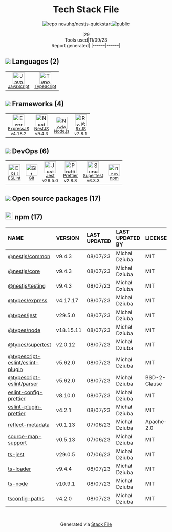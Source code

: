 <!--
--- Readme.md Snippet without images Start ---
## Tech Stack
novuhq/nestjs-quickstart is built on the following main stack:
- [Jest](http://facebook.github.io/jest/) – Javascript Testing Framework
- [Node.js](http://nodejs.org/) – Frameworks (Full Stack)
- [ExpressJS](http://expressjs.com/) – Microframeworks (Backend)
- [JavaScript](https://developer.mozilla.org/en-US/docs/Web/JavaScript) – Languages
- [TypeScript](http://www.typescriptlang.org) – Languages
- [RxJS](http://reactivex.io/rxjs/) – Concurrency Frameworks
- [ESLint](http://eslint.org/) – Code Review
- [SuperTest](https://www.npmjs.com/package/supertest) – Javascript Testing Framework
- [Prettier](https://prettier.io/) – Code Review
- [NestJS](nestjs.com) – Frameworks (Full Stack)

Full tech stack [here](/techstack.md)
--- Readme.md Snippet without images End ---

--- Readme.md Snippet with images Start ---
## Tech Stack
novuhq/nestjs-quickstart is built on the following main stack:
- <img width='25' height='25' src='https://img.stackshare.io/service/830/jest.png' alt='Jest'/> [Jest](http://facebook.github.io/jest/) – Javascript Testing Framework
- <img width='25' height='25' src='https://img.stackshare.io/service/1011/n1JRsFeB_400x400.png' alt='Node.js'/> [Node.js](http://nodejs.org/) – Frameworks (Full Stack)
- <img width='25' height='25' src='https://img.stackshare.io/service/1163/hashtag.png' alt='ExpressJS'/> [ExpressJS](http://expressjs.com/) – Microframeworks (Backend)
- <img width='25' height='25' src='https://img.stackshare.io/service/1209/javascript.jpeg' alt='JavaScript'/> [JavaScript](https://developer.mozilla.org/en-US/docs/Web/JavaScript) – Languages
- <img width='25' height='25' src='https://img.stackshare.io/service/1612/bynNY5dJ.jpg' alt='TypeScript'/> [TypeScript](http://www.typescriptlang.org) – Languages
- <img width='25' height='25' src='https://img.stackshare.io/service/1796/984368.png' alt='RxJS'/> [RxJS](http://reactivex.io/rxjs/) – Concurrency Frameworks
- <img width='25' height='25' src='https://img.stackshare.io/service/3337/Q4L7Jncy.jpg' alt='ESLint'/> [ESLint](http://eslint.org/) – Code Review
- <img width='25' height='25' src='https://img.stackshare.io/no-img-open-source.png' alt='SuperTest'/> [SuperTest](https://www.npmjs.com/package/supertest) – Javascript Testing Framework
- <img width='25' height='25' src='https://img.stackshare.io/service/7035/default_66f265943abed56bcdbfca1c866a4261b1fbb063.jpg' alt='Prettier'/> [Prettier](https://prettier.io/) – Code Review
- <img width='25' height='25' src='https://img.stackshare.io/service/8747/4zsOyxko_400x400.jpg' alt='NestJS'/> [NestJS](nestjs.com) – Frameworks (Full Stack)

Full tech stack [here](/techstack.md)
--- Readme.md Snippet with images End ---
-->
<div align="center">

# Tech Stack File
![](https://img.stackshare.io/repo.svg "repo") [novuhq/nestjs-quickstart](https://github.com/novuhq/nestjs-quickstart)![](https://img.stackshare.io/public_badge.svg "public")
<br/><br/>
|29<br/>Tools used|11/09/23 <br/>Report generated|
|------|------|
</div>

## <img src='https://img.stackshare.io/languages.svg'/> Languages (2)
<table><tr>
  <td align='center'>
  <img width='36' height='36' src='https://img.stackshare.io/service/1209/javascript.jpeg' alt='JavaScript'>
  <br>
  <sub><a href="https://developer.mozilla.org/en-US/docs/Web/JavaScript">JavaScript</a></sub>
  <br>
  <sub></sub>
</td>

<td align='center'>
  <img width='36' height='36' src='https://img.stackshare.io/service/1612/bynNY5dJ.jpg' alt='TypeScript'>
  <br>
  <sub><a href="http://www.typescriptlang.org">TypeScript</a></sub>
  <br>
  <sub></sub>
</td>

</tr>
</table>

## <img src='https://img.stackshare.io/frameworks.svg'/> Frameworks (4)
<table><tr>
  <td align='center'>
  <img width='36' height='36' src='https://img.stackshare.io/service/1163/hashtag.png' alt='ExpressJS'>
  <br>
  <sub><a href="http://expressjs.com/">ExpressJS</a></sub>
  <br>
  <sub>v4.18.2</sub>
</td>

<td align='center'>
  <img width='36' height='36' src='https://img.stackshare.io/service/8747/4zsOyxko_400x400.jpg' alt='NestJS'>
  <br>
  <sub><a href="nestjs.com">NestJS</a></sub>
  <br>
  <sub>v9.4.3</sub>
</td>

<td align='center'>
  <img width='36' height='36' src='https://img.stackshare.io/service/1011/n1JRsFeB_400x400.png' alt='Node.js'>
  <br>
  <sub><a href="http://nodejs.org/">Node.js</a></sub>
  <br>
  <sub></sub>
</td>

<td align='center'>
  <img width='36' height='36' src='https://img.stackshare.io/service/1796/984368.png' alt='RxJS'>
  <br>
  <sub><a href="http://reactivex.io/rxjs/">RxJS</a></sub>
  <br>
  <sub>v7.8.1</sub>
</td>

</tr>
</table>

## <img src='https://img.stackshare.io/devops.svg'/> DevOps (6)
<table><tr>
  <td align='center'>
  <img width='36' height='36' src='https://img.stackshare.io/service/3337/Q4L7Jncy.jpg' alt='ESLint'>
  <br>
  <sub><a href="http://eslint.org/">ESLint</a></sub>
  <br>
  <sub></sub>
</td>

<td align='center'>
  <img width='36' height='36' src='https://img.stackshare.io/service/1046/git.png' alt='Git'>
  <br>
  <sub><a href="http://git-scm.com/">Git</a></sub>
  <br>
  <sub></sub>
</td>

<td align='center'>
  <img width='36' height='36' src='https://img.stackshare.io/service/830/jest.png' alt='Jest'>
  <br>
  <sub><a href="http://facebook.github.io/jest/">Jest</a></sub>
  <br>
  <sub>v29.5.0</sub>
</td>

<td align='center'>
  <img width='36' height='36' src='https://img.stackshare.io/service/7035/default_66f265943abed56bcdbfca1c866a4261b1fbb063.jpg' alt='Prettier'>
  <br>
  <sub><a href="https://prettier.io/">Prettier</a></sub>
  <br>
  <sub>v2.8.8</sub>
</td>

<td align='center'>
  <img width='36' height='36' src='https://img.stackshare.io/no-img-open-source.png' alt='SuperTest'>
  <br>
  <sub><a href="https://www.npmjs.com/package/supertest">SuperTest</a></sub>
  <br>
  <sub>v6.3.3</sub>
</td>

<td align='center'>
  <img width='36' height='36' src='https://img.stackshare.io/service/1120/lejvzrnlpb308aftn31u.png' alt='npm'>
  <br>
  <sub><a href="https://www.npmjs.com/">npm</a></sub>
  <br>
  <sub></sub>
</td>

</tr>
</table>


## <img src='https://img.stackshare.io/group.svg' /> Open source packages (17)</h2>

## <img width='24' height='24' src='https://img.stackshare.io/service/1120/lejvzrnlpb308aftn31u.png'/> npm (17)

|NAME|VERSION|LAST UPDATED|LAST UPDATED BY|LICENSE|VULNERABILITIES|
|:------|:------|:------|:------|:------|:------|
|[@nestjs/common](https://www.npmjs.com/@nestjs/common)|v9.4.3|08/07/23|Michał Dziuba |MIT|N/A|
|[@nestjs/core](https://www.npmjs.com/@nestjs/core)|v9.4.3|08/07/23|Michał Dziuba |MIT|N/A|
|[@nestjs/testing](https://www.npmjs.com/@nestjs/testing)|v9.4.3|08/07/23|Michał Dziuba |MIT|N/A|
|[@types/express](https://www.npmjs.com/@types/express)|v4.17.17|08/07/23|Michał Dziuba |MIT|N/A|
|[@types/jest](https://www.npmjs.com/@types/jest)|v29.5.0|08/07/23|Michał Dziuba |MIT|N/A|
|[@types/node](https://www.npmjs.com/@types/node)|v18.15.11|08/07/23|Michał Dziuba |MIT|N/A|
|[@types/supertest](https://www.npmjs.com/@types/supertest)|v2.0.12|08/07/23|Michał Dziuba |MIT|N/A|
|[@typescript-eslint/eslint-plugin](https://www.npmjs.com/@typescript-eslint/eslint-plugin)|v5.62.0|08/07/23|Michał Dziuba |MIT|N/A|
|[@typescript-eslint/parser](https://www.npmjs.com/@typescript-eslint/parser)|v5.62.0|08/07/23|Michał Dziuba |BSD-2-Clause|N/A|
|[eslint-config-prettier](https://www.npmjs.com/eslint-config-prettier)|v8.10.0|08/07/23|Michał Dziuba |MIT|N/A|
|[eslint-plugin-prettier](https://www.npmjs.com/eslint-plugin-prettier)|v4.2.1|08/07/23|Michał Dziuba |MIT|N/A|
|[reflect-metadata](https://www.npmjs.com/reflect-metadata)|v0.1.13|07/06/23|Michał Dziuba |Apache-2.0|N/A|
|[source-map-support](https://www.npmjs.com/source-map-support)|v0.5.13|07/06/23|Michał Dziuba |MIT|N/A|
|[ts-jest](https://www.npmjs.com/ts-jest)|v29.0.5|07/06/23|Michał Dziuba |MIT|N/A|
|[ts-loader](https://www.npmjs.com/ts-loader)|v9.4.4|08/07/23|Michał Dziuba |MIT|N/A|
|[ts-node](https://www.npmjs.com/ts-node)|v10.9.1|08/07/23|Michał Dziuba |MIT|N/A|
|[tsconfig-paths](https://www.npmjs.com/tsconfig-paths)|v4.2.0|08/07/23|Michał Dziuba |MIT|N/A|

<br/>
<div align='center'>

Generated via [Stack File](https://github.com/apps/stack-file)
